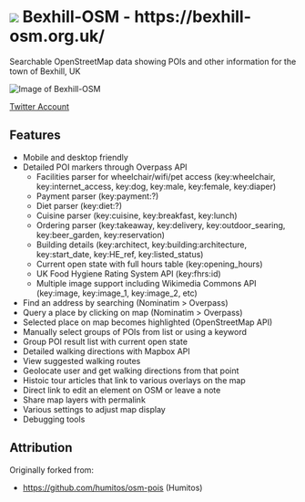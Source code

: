 <h1> <img src="http://bexhill-osm.org.uk/favicon-32x32.png"> Bexhill-OSM - https://bexhill-osm.org.uk/ </h1>

Searchable OpenStreetMap data showing POIs and other information for the town of Bexhill, UK

![Image of Bexhill-OSM](http://bexhill-osm.org.uk/assets/img/preview.jpg)

[Twitter Account](https://twitter.com/BexhillOSM)

## Features
 - Mobile and desktop friendly
 - Detailed POI markers through Overpass API
   - Facilities parser for wheelchair/wifi/pet access (key:wheelchair, key:internet_access, key:dog, key:male, key:female, key:diaper)
   - Payment parser (key:payment:?)
   - Diet parser (key:diet:?)
   - Cuisine parser (key:cuisine, key:breakfast, key:lunch)
   - Ordering parser (key:takeaway, key:delivery, key:outdoor_searing, key:beer_garden, key:reservation)
   - Building details (key:architect, key:building:architecture, key:start_date, key:HE_ref, key:listed_status)
   - Current open state with full hours table (key:opening_hours)
   - UK Food Hygiene Rating System API (key:fhrs:id)
   - Multiple image support including Wikimedia Commons API (key:image, key:image_1, key:image_2, etc)
 - Find an address by searching (Nominatim > Overpass)
 - Query a place by clicking on map (Nominatim > Overpass)
 - Selected place on map becomes highlighted (OpenStreetMap API)
 - Manually select groups of POIs from list or using a keyword
 - Group POI result list with current open state
 - Detailed walking directions with Mapbox API
 - View suggested walking routes
 - Geolocate user and get walking directions from that point
 - Histoic tour articles that link to various overlays on the map
 - Direct link to edit an element on OSM or leave a note
 - Share map layers with permalink
 - Various settings to adjust map display
 - Debugging tools

## Attribution

Originally forked from:
 - https://github.com/humitos/osm-pois (Humitos)
